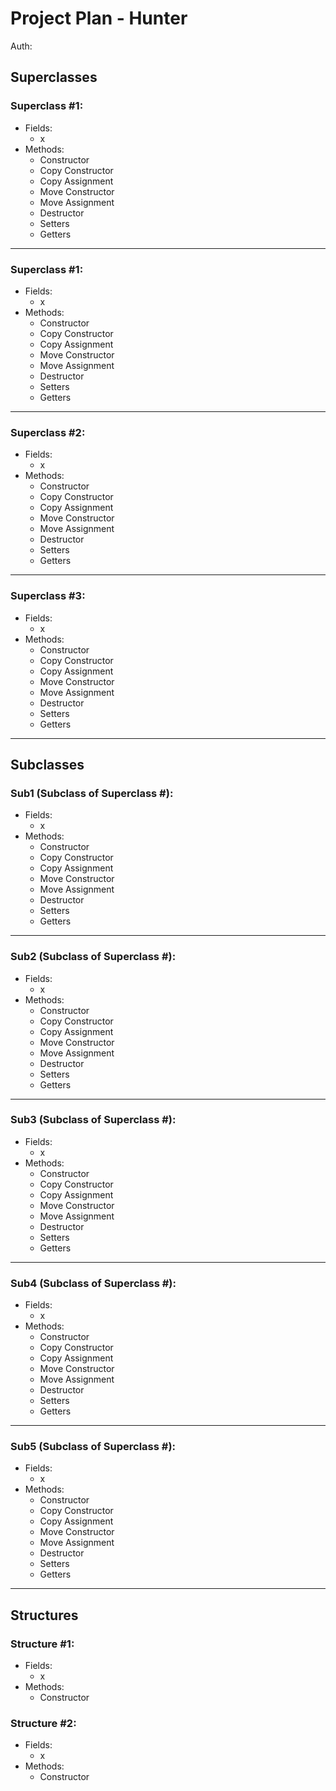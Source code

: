 # Project Plan - Hunter
Auth:

## Superclasses
### Superclass #1:
- Fields:
    - x
- Methods:
    - Constructor
    - Copy Constructor
    - Copy Assignment
    - Move Constructor
    - Move Assignment
    - Destructor
    - Setters
    - Getters
<hr>

### Superclass #1:
- Fields:
    - x
- Methods:
    - Constructor
    - Copy Constructor
    - Copy Assignment
    - Move Constructor
    - Move Assignment
    - Destructor
    - Setters
    - Getters
<hr>

### Superclass #2:
- Fields:
    - x
- Methods:
    - Constructor
    - Copy Constructor
    - Copy Assignment
    - Move Constructor
    - Move Assignment
    - Destructor
    - Setters
    - Getters
<hr>

### Superclass #3:
- Fields:
    - x
- Methods:
    - Constructor
    - Copy Constructor
    - Copy Assignment
    - Move Constructor
    - Move Assignment
    - Destructor
    - Setters
    - Getters
<hr>

## Subclasses
### Sub1 (Subclass of Superclass #):
- Fields:
    - x
- Methods:
    - Constructor
    - Copy Constructor
    - Copy Assignment
    - Move Constructor
    - Move Assignment
    - Destructor
    - Setters
    - Getters
<hr>

### Sub2 (Subclass of Superclass #):
- Fields:
    - x
- Methods:
    - Constructor
    - Copy Constructor
    - Copy Assignment
    - Move Constructor
    - Move Assignment
    - Destructor
    - Setters
    - Getters
<hr>

### Sub3 (Subclass of Superclass #):
- Fields:
    - x
- Methods:
    - Constructor
    - Copy Constructor
    - Copy Assignment
    - Move Constructor
    - Move Assignment
    - Destructor
    - Setters
    - Getters
<hr>

### Sub4 (Subclass of Superclass #):
- Fields:
    - x
- Methods:
    - Constructor
    - Copy Constructor
    - Copy Assignment
    - Move Constructor
    - Move Assignment
    - Destructor
    - Setters
    - Getters
<hr>

### Sub5 (Subclass of Superclass #):
- Fields:
    - x
- Methods:
    - Constructor
    - Copy Constructor
    - Copy Assignment
    - Move Constructor
    - Move Assignment
    - Destructor
    - Setters
    - Getters
<hr>

## Structures
### Structure #1:
- Fields:
    - x
- Methods:
    - Constructor

### Structure #2:
- Fields:
    - x
- Methods:
    - Constructor